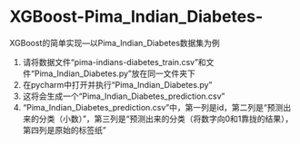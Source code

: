 # XGBoost-Pima_Indian_Diabetes-
XGBoost的简单实现—以Pima_Indian_Diabetes数据集为例
1. 请将数据文件“pima-indians-diabetes_train.csv”和文件“Pima_Indian_Diabetes.py”放在同一文件夹下
2. 在pycharm中打开并执行“Pima_Indian_Diabetes.py”
3. 这将会生成一个“Pima_Indian_Diabetes_prediction.csv”
4. “Pima_Indian_Diabetes_prediction.csv”中，第一列是id，第二列是“预测出来的分类（小数）”，第三列是“预测出来的分类（将数字向0和1靠拢的结果），第四列是原始的标签纸”
